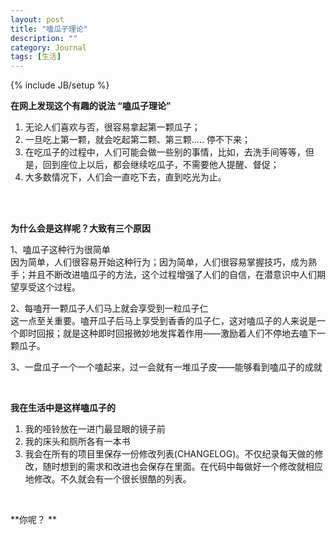 ```yaml
---
layout: post
title: "嗑瓜子理论"
description: ""
category: Journal
tags: [生活]
---
```

{% include JB/setup %}


**在网上发现这个有趣的说法 “嗑瓜子理论”**

1. 无论人们喜欢与否，很容易拿起第一颗瓜子； 
2. 一旦吃上第一颗，就会吃起第二颗、第三颗….. 停不下来；
3. 在吃瓜子的过程中，人们可能会做一些别的事情，比如，去洗手间等等，但是，回到座位上以后，都会继续吃瓜子，不需要他人提醒、督促； 
4. 大多数情况下，人们会一直吃下去，直到吃光为止。 
<br>
<br>

**为什么会是这样呢？大致有三个原因**

1、嗑瓜子这种行为很简单<br>
因为简单，人们很容易开始这种行为；因为简单，人们很容易掌握技巧，成为熟手；并且不断改进嗑瓜子的方法，这个过程增强了人们的自信，在潜意识中人们期望享受这个过程。 

2、每嗑开一颗瓜子人们马上就会享受到一粒瓜子仁<br>
这一点至关重要。嗑开瓜子后马上享受到香香的瓜子仁，这对嗑瓜子的人来说是一个即时回报；就是这种即时回报微妙地发挥着作用——激励着人们不停地去嗑下一颗瓜子。 

3、一盘瓜子一个一个嗑起来，过一会就有一堆瓜子皮——能够看到嗑瓜子的成就 


<br>


**我在生活中是这样嗑瓜子的**

1. 我的哑铃放在一进门最显眼的镜子前<br>
2. 我的床头和厕所各有一本书 <br>
3. 我会在所有的项目里保存一份修改列表(CHANGELOG)。不仅纪录每天做的修改，随时想到的需求和改进也会保存在里面。在代码中每做好一个修改就相应地修改。不久就会有一个很长很酷的列表。 <br>

<br>


**你呢？ **